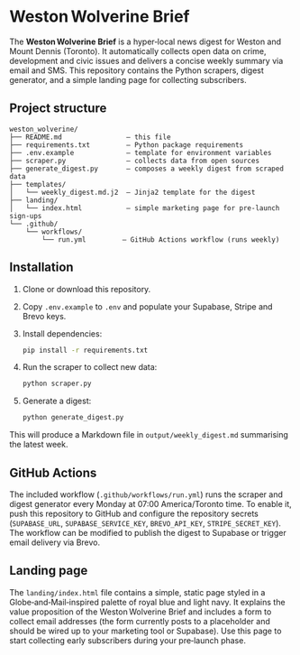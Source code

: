 # Weston Wolverine Brief

The **Weston Wolverine Brief** is a hyper‑local news digest for Weston and Mount Dennis (Toronto).  It automatically collects open data on crime, development and civic issues and delivers a concise weekly summary via email and SMS.  This repository contains the Python scrapers, digest generator, and a simple landing page for collecting subscribers.

## Project structure

```
weston_wolverine/
├── README.md                – this file
├── requirements.txt         – Python package requirements
├── .env.example             – template for environment variables
├── scraper.py               – collects data from open sources
├── generate_digest.py       – composes a weekly digest from scraped data
├── templates/
│   └── weekly_digest.md.j2  – Jinja2 template for the digest
├── landing/
│   └── index.html           – simple marketing page for pre‑launch sign‑ups
└── .github/
    └── workflows/
        └── run.yml         – GitHub Actions workflow (runs weekly)
```

## Installation

1. Clone or download this repository.
2. Copy `.env.example` to `.env` and populate your Supabase, Stripe and Brevo keys.
3. Install dependencies:

   ```sh
   pip install -r requirements.txt
   ```

4. Run the scraper to collect new data:

   ```sh
   python scraper.py
   ```

5. Generate a digest:

   ```sh
   python generate_digest.py
   ```

This will produce a Markdown file in `output/weekly_digest.md` summarising the latest week.

## GitHub Actions

The included workflow (`.github/workflows/run.yml`) runs the scraper and digest generator every Monday at 07:00 America/Toronto time.  To enable it, push this repository to GitHub and configure the repository secrets (`SUPABASE_URL`, `SUPABASE_SERVICE_KEY`, `BREVO_API_KEY`, `STRIPE_SECRET_KEY`).  The workflow can be modified to publish the digest to Supabase or trigger email delivery via Brevo.

## Landing page

The `landing/index.html` file contains a simple, static page styled in a Globe‑and‑Mail‑inspired palette of royal blue and light navy.  It explains the value proposition of the Weston Wolverine Brief and includes a form to collect email addresses (the form currently posts to a placeholder and should be wired up to your marketing tool or Supabase).  Use this page to start collecting early subscribers during your pre‑launch phase.

